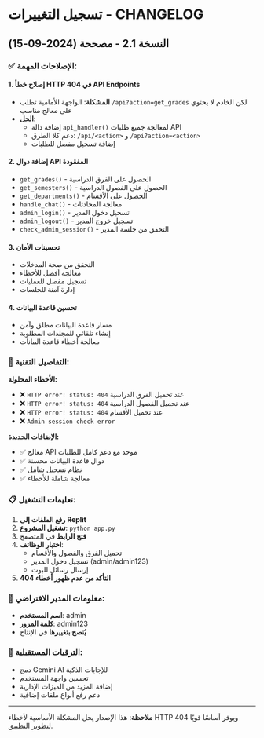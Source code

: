 # تسجيل التغييرات - CHANGELOG

## النسخة 2.1 - مصححة (2024-09-15)

### ✅ الإصلاحات المهمة:

#### 1. إصلاح خطأ HTTP 404 في API Endpoints
- **المشكلة**: الواجهة الأمامية تطلب `/api?action=get_grades` لكن الخادم لا يحتوي على معالج مناسب
- **الحل**: 
  - إضافة دالة `api_handler()` لمعالجة جميع طلبات API
  - دعم كلا الطرق: `/api/<action>` و `/api?action=<action>`
  - إضافة تسجيل مفصل للطلبات

#### 2. إضافة دوال API المفقودة
- `get_grades()` - الحصول على الفرق الدراسية
- `get_semesters()` - الحصول على الفصول الدراسية  
- `get_departments()` - الحصول على الأقسام
- `handle_chat()` - معالجة المحادثات
- `admin_login()` - تسجيل دخول المدير
- `admin_logout()` - تسجيل خروج المدير
- `check_admin_session()` - التحقق من جلسة المدير

#### 3. تحسينات الأمان
- التحقق من صحة المدخلات
- معالجة أفضل للأخطاء
- تسجيل مفصل للعمليات
- إدارة آمنة للجلسات

#### 4. تحسين قاعدة البيانات
- مسار قاعدة البيانات مطلق وآمن
- إنشاء تلقائي للمجلدات المطلوبة
- معالجة أخطاء قاعدة البيانات

### 🔧 التفاصيل التقنية:

**الأخطاء المحلولة:**
- ❌ `HTTP error! status: 404` عند تحميل الفرق الدراسية
- ❌ `HTTP error! status: 404` عند تحميل الفصول الدراسية
- ❌ `HTTP error! status: 404` عند تحميل الأقسام
- ❌ `Admin session check error`

**الإضافات الجديدة:**
- ✅ معالج API موحد مع دعم كامل للطلبات
- ✅ دوال قاعدة البيانات محسنة
- ✅ نظام تسجيل شامل
- ✅ معالجة شاملة للأخطاء

### 📋 تعليمات التشغيل:

1. **رفع الملفات إلى Replit**
2. **تشغيل المشروع**: `python app.py`
3. **فتح الرابط** في المتصفح
4. **اختبار الوظائف**:
   - تحميل الفرق والفصول والأقسام
   - تسجيل دخول المدير (admin/admin123)
   - إرسال رسائل للبوت
5. **التأكد من عدم ظهور أخطاء 404**

### 👤 معلومات المدير الافتراضي:
- **اسم المستخدم**: admin
- **كلمة المرور**: admin123
- **يُنصح بتغييرها** في الإنتاج

### 🔄 الترقيات المستقبلية:
- دمج Gemini AI للإجابات الذكية
- تحسين واجهة المستخدم
- إضافة المزيد من الميزات الإدارية
- دعم رفع أنواع ملفات إضافية

---
**ملاحظة**: هذا الإصدار يحل المشكلة الأساسية لأخطاء HTTP 404 ويوفر أساسًا قويًا لتطوير التطبيق.
